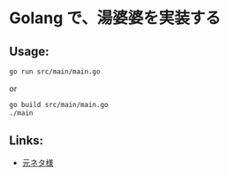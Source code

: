 # Golang で、湯婆婆を実装する

## Usage:

```sh
go run src/main/main.go
```

or

```sh
go build src/main/main.go
./main
```


## Links:
* [元ネタ様](https://qiita.com/RyotaNakaya/items/1c160932c21d69db5786)
